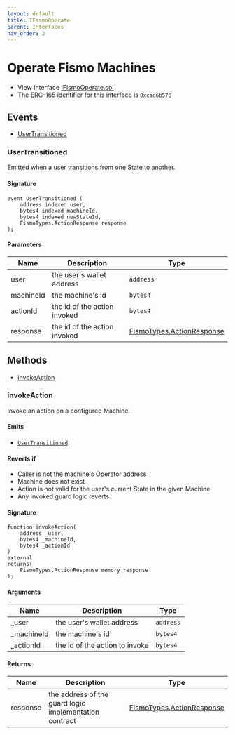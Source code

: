 ```yaml
---
layout: default
title: IFismoOperate
parent: Interfaces
nav_order: 2
---
```

# Operate Fismo Machines
* View Interface [IFismoOperate.sol](https://github.com/cliffhall/Fismo/blob/main/contracts/interfaces/IFismoOperate.sol)
* The [ERC-165](https://eips.ethereum.org/EIPS/eip-165) identifier for this interface is `0xcad6b576`

## Events
* [UserTransitioned](#usertransitioned)

### UserTransitioned
Emitted when a user transitions from one State to another.

#### Signature
```solidity
event UserTransitioned (
    address indexed user, 
    bytes4 indexed machineId, 
    bytes4 indexed newStateId, 
    FismoTypes.ActionResponse response
);
```
#### Parameters

| Name        | Description                  | Type     |
|-------------|------------------------------|----------|
| user        | the user's wallet address    | `address`  | 
| machineId   | the machine's id             | `bytes4`  | 
| actionId | the id of the action invoked | `bytes4`  | 
| response | the id of the action invoked | [FismoTypes.ActionResponse](../domain/ActionResponse.md)  |

## Methods
* [invokeAction](#invokeaction)

### invokeAction
Invoke an action on a configured Machine.

#### Emits
* [`UserTransitioned`](#usertransitioned)

#### Reverts if
- Caller is not the machine's Operator address
- Machine does not exist
- Action is not valid for the user's current State in the given Machine
- Any invoked guard logic reverts

#### Signature
```solidity
function invokeAction(
    address _user, 
    bytes4 _machineId, 
    bytes4 _actionId
) 
external
returns(
    FismoTypes.ActionResponse memory response
);
```

#### Arguments

| Name      | Description                    | Type     |
| ----------- |--------------------------------|----------|
| _user | the user's wallet address      | `address`  | 
| _machineId | the machine's id               | `bytes4`  | 
| _actionId | the id of the action to invoke | `bytes4`  | 

#### Returns

| Name        | Description                                | Type          |
| ------------- |--------------------------------------------|-------------|
| response | the address of the guard logic implementation contract| [FismoTypes.ActionResponse](../domain/ActionResponse.md) |